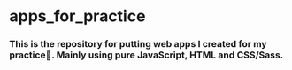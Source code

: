 # apps_for_practice

### This is the repository for putting web apps I created for my practice:muscle:. Mainly using pure JavaScript, HTML and CSS/Sass.
